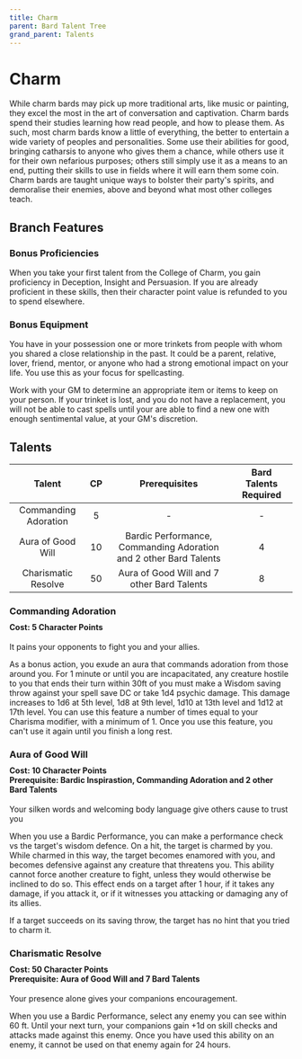 ```yaml
---
title: Charm
parent: Bard Talent Tree
grand_parent: Talents
---
```


# Charm
While charm bards may pick up more traditional arts, like music or painting, they excel the most in the art of conversation and captivation. Charm bards spend their studies learning how read people, and how to please them. As such, most charm bards know a little of everything, the better to entertain a wide variety of peoples and personalities. Some use their abilities for good, bringing catharsis to anyone who gives them a chance, while others use it for their own nefarious purposes; others still simply use it as a means to an end, putting their skills to use in fields where it will earn them some coin. Charm bards are taught unique ways to bolster their party's spirits, and demoralise their enemies, above and beyond what most other colleges teach.

## Branch Features

### Bonus Proficiencies
When you take your first talent from the College of Charm, you gain proficiency in Deception, Insight and Persuasion. If you are already proficient in these skills, then their character point value is refunded to you to spend elsewhere.

### Bonus Equipment
You have in your possession one or more trinkets from people with whom you shared a close relationship in the past. It could be a parent, relative, lover, friend, mentor, or anyone who had a strong emotional impact on your life. You use this as your focus for spellcasting.

Work with your GM to determine an appropriate item or items to keep on your person. If your trinket is lost, and you do not have a replacement, you will not be able to cast spells until your are able to find a new one with enough sentimental value, at your GM's discretion.

## Talents

| Talent | CP | Prerequisites | Bard Talents Required |
|:------:|:--:|:-------------:|:---------------------:|
| Commanding Adoration | 5  | - | - |
| Aura of Good Will    | 10 | Bardic Performance, Commanding Adoration and 2 other Bard Talents | 4 |
| Charismatic Resolve  | 50 | Aura of Good Will and 7 other Bard Talents | 8 |

### Commanding Adoration

<div style="margin-top:-10px;"></div>

#### **Cost:** 5 Character Points
It pains your opponents to fight you and your allies.

As a bonus action, you exude an aura that commands adoration from those around you. For 1 minute or until you are incapacitated, any creature hostile to you that ends their turn within 30ft of you must make a Wisdom saving throw against your spell save DC or take 1d4 psychic damage. This damage increases to 1d6 at 5th level, 1d8 at 9th level, 1d10 at 13th level and 1d12 at 17th level. You can use this feature a number of times equal to your Charisma modifier, with a minimum of 1. Once you use this feature, you can't use it again until you finish a long rest.

### Aura of Good Will

<div style="margin-top:-10px;"></div>

#### **Cost:** 10 Character Points<br>**Prerequisite:** Bardic Inspirastion, Commanding Adoration and 2 other Bard Talents
Your silken words and welcoming body language give others cause to trust you

When you use a Bardic Performance, you can make a performance check vs the target's wisdom defence. On a hit, the target is charmed by you. While charmed in this way, the target becomes enamored with you, and becomes defensive against any creature that threatens you. This ability cannot force another creature to fight, unless they would otherwise be inclined to do so. This effect ends on a target after 1 hour, if it takes any damage, if you attack it, or if it witnesses you attacking or damaging any of its allies.

If a target succeeds on its saving throw, the target has no hint that you tried to charm it.

### Charismatic Resolve

<div style="margin-top:-10px;"></div>

#### **Cost:** 50 Character Points<br>**Prerequisite:** Aura of Good Will and 7 Bard Talents
Your presence alone gives your companions encouragement.

When you use a Bardic Performance, select any enemy you can see within 60 ft. Until your next turn, your companions gain +1d on skill checks and attacks made against this enemy. Once you have used this ability on an enemy, it cannot be used on that enemy again for 24 hours.
